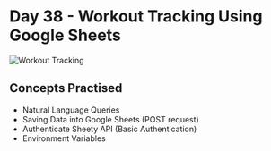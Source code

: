 # Day 38 - Workout Tracking Using Google Sheets

![Workout Tracking](https://github.com/laurasmendozad/100-Days-Of-Code-Python/assets/58611097/c9bfc6be-8959-4405-85d3-ff6070095113)

## Concepts Practised
- Natural Language Queries
- Saving Data into Google Sheets (POST request)
- Authenticate Sheety API (Basic Authentication)
- Environment Variables

